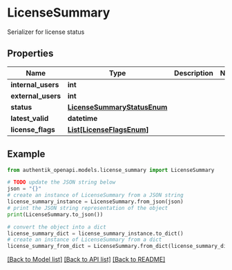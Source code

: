 # LicenseSummary

Serializer for license status

## Properties

Name | Type | Description | Notes
------------ | ------------- | ------------- | -------------
**internal_users** | **int** |  | 
**external_users** | **int** |  | 
**status** | [**LicenseSummaryStatusEnum**](LicenseSummaryStatusEnum.md) |  | 
**latest_valid** | **datetime** |  | 
**license_flags** | [**List[LicenseFlagsEnum]**](LicenseFlagsEnum.md) |  | 

## Example

```python
from authentik_openapi.models.license_summary import LicenseSummary

# TODO update the JSON string below
json = "{}"
# create an instance of LicenseSummary from a JSON string
license_summary_instance = LicenseSummary.from_json(json)
# print the JSON string representation of the object
print(LicenseSummary.to_json())

# convert the object into a dict
license_summary_dict = license_summary_instance.to_dict()
# create an instance of LicenseSummary from a dict
license_summary_from_dict = LicenseSummary.from_dict(license_summary_dict)
```
[[Back to Model list]](../README.md#documentation-for-models) [[Back to API list]](../README.md#documentation-for-api-endpoints) [[Back to README]](../README.md)


